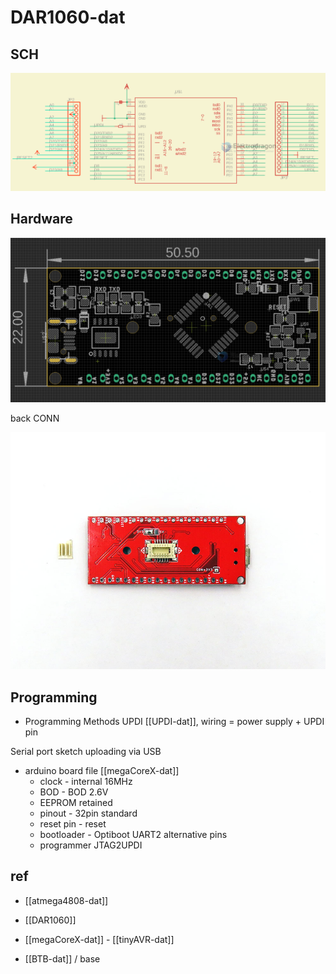 
# DAR1060-dat 


## SCH 

![](2023-11-01-18-40-07.png)

## Hardware 

![](2023-11-01-18-41-42.png)

back CONN

![](2022-08-09-16-01-44.png)

## Programming 


- Programming Methods UPDI  [[UPDI-dat]], wiring = power supply + UPDI pin 

Serial port sketch uploading via USB

- arduino board file [[megaCoreX-dat]]
    - clock - internal 16MHz
    - BOD - BOD 2.6V
    - EEPROM retained
    - pinout - 32pin standard
    - reset pin - reset
    - bootloader - Optiboot UART2 alternative pins
    - programmer JTAG2UPDI


## ref 

- [[atmega4808-dat]]

- [[DAR1060]] 

- [[megaCoreX-dat]] - [[tinyAVR-dat]]

- [[BTB-dat]] / base